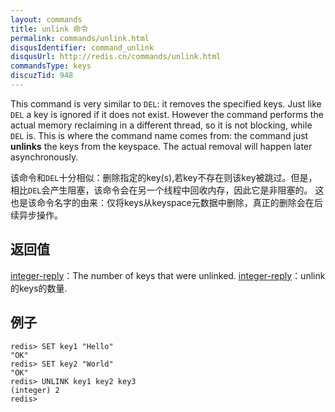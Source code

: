 ```yaml
---
layout: commands
title: unlink 命令
permalink: commands/unlink.html
disqusIdentifier: command_unlink
disqusUrl: http://redis.cn/commands/unlink.html
commandsType: keys
discuzTid: 948
---
```


This command is very similar to `DEL`: it removes the specified keys.
Just like `DEL` a key is ignored if it does not exist. However the command
performs the actual memory reclaiming in a different thread, so it is not
blocking, while `DEL` is. This is where the command name comes from: the
command just **unlinks** the keys from the keyspace. The actual removal
will happen later asynchronously.

该命令和`DEL`十分相似：删除指定的key(s),若key不存在则该key被跳过。但是，相比`DEL`会产生阻塞，该命令会在另一个线程中回收内存，因此它是非阻塞的。
这也是该命令名字的由来：仅将keys从keyspace元数据中删除，真正的删除会在后续异步操作。


## 返回值

[integer-reply](/topics/protocol.html#integer-reply)：The number of keys that were unlinked.
[integer-reply](/topics/protocol.html#integer-reply)：unlink的keys的数量.

## 例子

	redis> SET key1 "Hello"
	"OK"
	redis> SET key2 "World"
	"OK"
	redis> UNLINK key1 key2 key3
	(integer) 2
	redis> 
